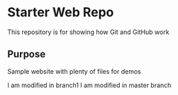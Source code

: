 # Starter Web Repo

This repository is for showing how Git and GitHub work

## Purpose

Sample website with plenty of files for demos

I am modified in branch1
I am modified in master branch